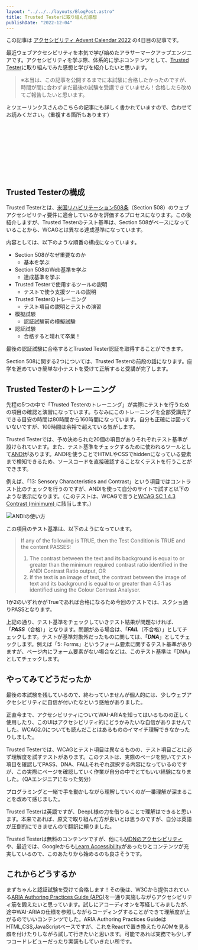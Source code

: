 ```yaml
---
layout: "../../../layouts/BlogPost.astro"
title: Trusted Testerに取り組んだ感想
publishDate: "2022-12-04"
---
```


この記事は [アクセシビリティ Advent Calendar 2022](https://adventar.org/calendars/7377) の4日目の記事です。

最近ウェブアクセシビリティを本気で学び始めたアラサーマークアップエンジニアです。アクセシビリティを学ぶ際、体系的に学ぶコンテンツとして、[Trusted Tester](https://training.section508testing.net/)に取り組んでみた感想と学びを紹介したいと思います。

> ※本当は、この記事を公開するまでに本試験に合格したかったのですが、時間が間に合わずまだ最後の試験を受講できていません！合格したら改めてご報告したいと思います。

ミツエーリンクスさんのこちらの記事にも詳しく書かれていますので、合わせてお読みください。（重複する箇所もあります）

<div class="iframely-embed"><div class="iframely-responsive" style="height: 140px; padding-bottom: 0;"><a href="https://www.mitsue.co.jp/knowledge/blog/a11y/202012/13_0900.html" data-iframely-url="//iframely.net/8shBuNh?card=small"></a></div></div>



## Trusted Testerの構成

Trusted Testerとは、[米国リハビリテーション508条](https://www.access-board.gov/ict/)（Section 508）のウェブアクセシビリティ要件に適合しているかを評価するプロセスになります。この後紹介しますが、Trusted Testerのテスト基準は、Section 508がベースになっていることから、WCAGとは異なる達成基準になっています。

内容としては、以下のような順番の構成になっています。

- Section 508がなぜ重要なのか
  - 基本を学ぶ
- Section 508のWeb基準を学ぶ
  - 達成基準を学ぶ
- Trusted Testerで使用するツールの説明
  - テストで使う支援ツールの説明
- Trusted Testerのトレーニング
  - テスト項目の説明とテストの演習
- 模擬試験
  - 認証試験前の模擬試験
- 認証試験
  - 合格すると晴れて卒業！

最後の認証試験に合格するとTrusted Tester認証を取得することができます。

Section 508に関する2つについては、Trusted Testerの前段の話になります。座学を進めていき簡単な小テストを受けて正解すると受講が完了します。


## Trusted Testerのトレーニング

先程の5つの中で「Trusted Testerのトレーニング」が実際にテストを行うための項目の確認と演習になっています。ちなみにこのトレーニングを全部受講完了できる目安の時間は80時間から160時間になっています。自分も正確には図っていないですが、100時間は余裕で超えている気がします。

Trusted Testerでは、予め決められた20個の項目がありそれぞれテスト基準が設けられています。また、テスト基準をチェックするために使われるツールとして[ANDI](https://www.ssa.gov/accessibility/andi/help/install.html)があります。ANDIを使うことでHTMLやCSSでhiddenになっている要素まで検知できるため、ソースコードを直接確認することなくテストを行うことができます。

例えば、「13: Sensory Characteristics and Contrast」という項目ではコントラスト比のチェックを行うのですが、ANDIを使って自分のサイトで試すと以下のような表示になります。（このテストは、WCAGで言うと[WCAG SC 1.4.3 Contrast (minimum) ](https://waic.jp/docs/WCAG21/Understanding/contrast-minimum.html)に該当します。）

![ANDIの使い方](/images/20221204.png)

この項目のテスト基準は、以下のようになっています。

> If any of the following is TRUE, then the Test Condition is TRUE and the content PASSES:
>   1. The contrast between the text and its background is equal to or greater than the minimum required contrast ratio identified in the ANDI Contrast Ratio output, OR
>   2. If the text is an image of text, the contrast between the image of text and its background is equal to or greater than 4.5:1 as identified using the Colour Contrast Analyser.

1か2のいずれかがTrueであれば合格になるため今回のテストでは、スクショ通りPASSとなります。

上記の通り、テスト基準をチェックしていきテスト結果が問題なければ、「***PASS***（合格）」となります。問題がある場合は、「***FAIL***（不合格）」としてチェックします。テストが基準対象外だったものに関しては、「***DNA***」としてチェックします。例えば「5: Forms」というフォーム要素に関するテスト基準がありますが、ページ内にフォーム要素がない場合などは、このテスト基準は「DNA」としてチェックします。

## やってみてどうだったか

最後の本試験を残しているので、終わっていませんが個人的には、少しウェブアクセシビリティに自信が付いたなという感触がありました。

正直今まで、アクセシビリティについてWAI-ARIAを知ってはいるものの正しく使用したり、このUIはアクセシビリティ的にどうかみたいな自信がありませんでした。WCAG2.0についても読んだことはあるもののイマイチ理解できなかったりしました。

Trusted Testerでは、WCAGとテスト項目は異なるものの、テスト項目ごとに必ず理解度を試すテストがあります。このテストは、実際のページを開いてテスト項目を確認してPASS、DNA、FALLそれぞれ選択する内容になっているのですが、この実際にページを確認していく作業が自分の中でとてもいい経験になりました。（QAエンジニアになった気分）

プログラミングと一緒で手を動かしながら理解していくのが一番理解が深まることを改めて感じました。

Trusted Testerは英語ですが、DeepL様の力を借りることで理解はできると思います。本来であれば、原文で取り組んだ方が良いとは思うのですが、自分は英語が圧倒的にできませんので翻訳に頼りました。

Trusted Testerは無料のコンテンツですが、他にも[MDNのアクセシビリティ](https://developer.mozilla.org/ja/docs/Learn/Accessibility)や、最近では、Googleからも[Learn Accessibility](https://web.dev/learn/accessibility/)があったりとコンテンツが充実しているので、このあたりから始めるのも良さそうです。


## これからどうするか

まずちゃんと認証試験を受けて合格します！その後は、W3Cから提供されている[ARIA Authoring Practices Guide (APG)](https://www.w3.org/WAI/ARIA/apg/patterns/)を一通り実施しながらアクセシビリティ筋を鍛えたいと思っています。試しにアコーディオンを写経してみましたが、途中WAI-ARIAの仕様を参照しながらコーディングすることができて理解度が上がるのでいいコンテンツでした。ARIA Authoring Practices GuideはHTML,CSS,JavaScriptベースですが、これをReactで置き換えたりAOMを見る癖を付けたりしながら試して行きたいと思います。可能であれば実務でも少しずつコードレビューだったり実装もしていきたい所です。